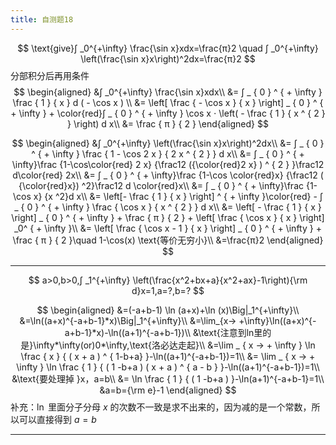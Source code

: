 ```yaml
---
title: 自测题18
---
```


$$
\text{give}∫ _0^{+\infty} \frac{\sin x}xdx=\frac{π}2
\quad
∫ _0^{+\infty} \left(\frac{\sin x}x\right)^2dx=\frac{π}2
$$
分部积分后再用条件
$$
\begin{aligned}
&∫ _0^{+\infty} \frac{\sin x}xdx\\
&= ∫ _ { 0 } ^ { + \infty } \frac { 1 } { x } d ( - \cos x ) \\
&= \left[ \frac { - \cos x } { x } \right] _ { 0 } ^ { + \infty } +
\color{red}∫ _ { 0 } ^ { + \infty } \cos x ⋅ \left( - \frac { 1 } { x ^ { 2 } } \right) d x\\
&= \frac { π } { 2 }
\end{aligned}
$$

$$
\begin{aligned}
&∫ _0^{+\infty} \left(\frac{\sin x}x\right)^2dx\\
&= ∫ _ { 0 } ^ { + \infty } \frac { 1 - \cos 2 x } { 2 x ^ { 2 } } d x\\
&= ∫ _ { 0 } ^ { + \infty}\frac {1-\cos\color{red} 2 x} {\frac12 ({\color{red}2 x} ) ^ { 2 } }\frac12 d\color{red} 2x\\
&= ∫ _ { 0 } ^ { + \infty}\frac {1-\cos \color{red}x} {\frac12 ( {\color{red}x}) ^2}\frac12 d \color{red}x\\
&= ∫ _ { 0 } ^ { + \infty}\frac {1-\cos x} {x ^2}d x\\
&= \left[- \frac { 1 } { x } \right] ^ { + \infty }\color{red} - ∫ _ { 0 } ^ { + \infty } \frac { \cos x } { x ^ { 2 } } d x\\
&= \left[ - \frac { 1 } { x } \right] _ { 0 } ^ { + \infty } + \frac { π } { 2 } + \left[ \frac { \cos x } { x } \right] _0^ { + \infty }\\
&= \left[ \frac { \cos x - 1 } { x } \right] _ { 0 } ^ { + \infty } + \frac { π } { 2 }\quad 1-\cos(x) \text{等价无穷小}\\
&=\frac{π}2
\end{aligned}
$$

---

$$
a>0,b>0,∫ _1^{+\infty} \left(\frac{x^2+bx+a}{x^2+ax}-1\right){\rm d}x=1,a=?,b=?
$$

$$
\begin{aligned}
&=(-a+b-1) \ln (a+x)+\ln (x)\Big|_1^{+\infty}\\
&=\ln((a+x)^{-a+b-1}*x)\Big|_1^{+\infty}\\
&=\lim_{x→ +\infty}\ln((a+x)^{-a+b-1}*x)-\ln((a+1)^{-a+b-1})\\
&\text{注意到ln里的是}\infty*\infty(or)0*\infty,\text{洛必达走起}\\
&=\lim _ { x → + \infty } \ln \frac { x } { ( x + a ) ^ { 1-b+a} }-\ln((a+1)^{-a+b-1})=1\\
&= \lim _ { x → + \infty } \ln \frac { 1 } { ( 1 -b+a ) ( x + a ) ^ { a - b } }-\ln((a+1)^{-a+b-1})=1\\
&\text{要处理掉 }x，a=b\\
&= \ln \frac { 1 } { ( 1 -b+a ) }-\ln(a+1)^{-a+b-1}=1\\
&a=b={\rm e}-1
\end{aligned}
$$
补充：$\ln$ 里面分子分母 $x$ 的次数不一致是求不出来的，因为减的是一个常数，所以可以直接得到 $a=b$

---
